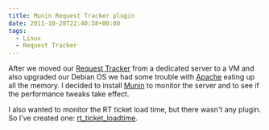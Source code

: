 ```yaml
---
title: Munin Request Tracker plugin
date: 2011-10-28T22:40:58+00:00
tags:
  - Linux
  - Request Tracker
---
```


After we moved our [Request Tracker](https://bestpractical.com/request-tracker)
from a dedicated server to a VM and also upgraded our Debian OS we had some
trouble with [Apache](https://httpd.apache.org/) eating up all the memory.
I decided to install [Munin](http://munin-monitoring.org/) to monitor the server
and to see if the performance tweaks take effect.

I also wanted to monitor the RT ticket load time, but there wasn't any plugin.
So I've created one: [rt_ticket_loadtime](http://gallery.munin-monitoring.org/contrib/requesttracker/rt_ticket_loadtime.html).
